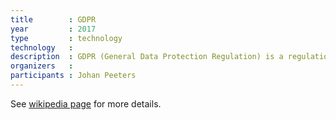 ```yaml
---
title        : GDPR
year		 : 2017
type         : technology
technology   :
description  : GDPR (General Data Protection Regulation) is a regulation by which the European Parliament, the European Council and the European Commission intend to strengthen and unify data protection for all individuals within the European Union.
organizers   :
participants : Johan Peeters
---
```


See [wikipedia page](https://en.wikipedia.org/wiki/General_Data_Protection_Regulation) for more details.
